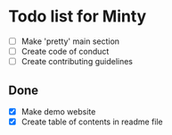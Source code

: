 # Todo list for Minty

- [ ] Make 'pretty' main section
- [ ] Create code of conduct
- [ ] Create contributing guidelines

## Done

- [x] Make demo website
- [x] Create table of contents in readme file
